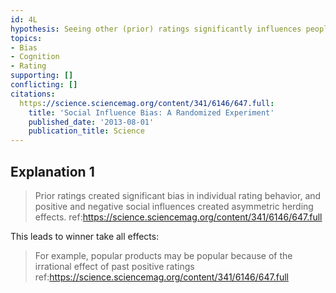 ```yaml
---
id: 4L
hypothesis: Seeing other (prior) ratings significantly influences people's ratings
topics:
- Bias
- Cognition
- Rating
supporting: []
conflicting: []
citations:
  https://science.sciencemag.org/content/341/6146/647.full:
    title: 'Social Influence Bias: A Randomized Experiment'
    published_date: '2013-08-01'
    publication_title: Science
---
```

## Explanation 1

> Prior ratings created significant bias in individual rating behavior, and positive and negative social influences created asymmetric herding effects.
> ref:https://science.sciencemag.org/content/341/6146/647.full

This leads to winner take all effects:

> For example, popular products may be popular because of the irrational effect of past positive ratings
> ref:https://science.sciencemag.org/content/341/6146/647.full
